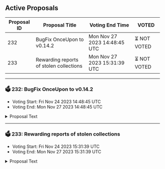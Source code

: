 ## Active Proposals

| Proposal ID | Proposal Title | Voting End Time | VOTED |
|-------------|----------------|-----------------|-------|
| 232 | BugFix OnceUpon to v0.14.2 | Mon Nov 27 2023 14:48:45 UTC | ⏳ NOT VOTED |
| 233 | Rewarding reports of stolen collections | Mon Nov 27 2023 15:31:39 UTC | ⏳ NOT VOTED |

---

### 🗳 232: BugFix OnceUpon to v0.14.2
- Voting Start: Fri Nov 24 2023 14:48:45 UTC
- Voting End: Mon Nov 27 2023 14:48:45 UTC

<details>
<summary>Proposal Text</summary>
 
OnceUpon - Communal Story Telling With NFTs
BugFix in existing SmartContract

Current version: https://onceupon.community/
Future version: https://onceupon-delta.vercel.app/

Git: https://github.com/faboweb/onceupon/releases/tag/0.14.2

Changes:

- Issue with bumping versions for crontract
</details>

---

### 🗳 233: Rewarding reports of stolen collections
- Voting Start: Fri Nov 24 2023 15:31:39 UTC
- Voting End: Mon Nov 27 2023 15:31:39 UTC

<details>
<summary>Proposal Text</summary>
 
This is a funding proposal (100k STARS) to reward reports of stolen collections on Stargaze.nnStargaze has permissionless collection deployment on-chain, meaning anyone can launch a collection on Stargaze anytime. This aligns with the fundamental principle of decentralization.nnHowever, that also opens up to scammers, allowing them to deploy a stolen collection from another chain into Stargaze.nAction is taken upon noticing the collection is stolen - usually, the team gets to it fairly quickly. There are times, though, when we would need a swift response or more eyes to discover those before any damage is made to the community.nnThis proposal was made with the feedback from STARS hodlers on Stargaze Discord.nnWe are requesting a small amount of funds (100k STARS) that will last for many months.nEvery successful first report would be rewarded by a small amount of STARS (1k-2k), but always less than collection creation to avoid gaming (for example, creating a collection and reporting themselves). 1/1 collection reports will be at a lower amount since they also cost less to launch.nFor this purpose, we will open a channel on Stargaze Discord that has new messages every time a new collection is launched. ( ⁠# new-collections )nOnly the first report for a collection will be considered for the reward. To be eligible, will need to have a link to the original collection at the marketplace.nThis is for copy/paste collections only (exact same art). Heavy references are more of a gray area and not contemplated by this.nnThe funds will be managed by a DAO, with the following members:nStartynSerkannbonzinRuwannnDAO Link:nhttps://daodao.zone/dao/stars10c9ktyv3xf5vd2hxcxzekg3mzcn58p75gzhp0uepsa57p4qvsf3qgaql92nnThe main purpose of this funding is to get to a stolen collection quickly - ideally before any minting has happened - so the community isn’t harmed by the scammers. This will also, over time, de-incentivize scammers from deploying on Stargaze, as they will notice they won’t be able to keep their stolen collections or earn any revenue from it.nnOther measures are being discussed - for example, vesting the revenue for some days until the collection is checked - but this will require changes in the coding and will take a bit longer to implement.nnBy voting YES to this proposal, you agree to send 100k STARS to the DAO above mentioned, funding that will be sent as rewards for reporting stolen collections.nnBy voting NO to this proposal, you are against sending funds to the DAO to reward users for reporting stolen collections.
</details>
